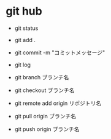 # git hub
- git status
- git add .
- git commit -m "コミットメッセージ"
- git log
- git branch ブランチ名
- git checkout ブランチ名

- git remote add origin リポジトリ名
- git pull origin ブランチ名
- git push origin ブランチ名
